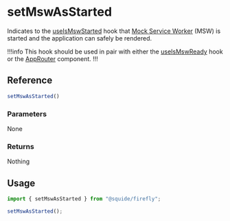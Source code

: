 # setMswAsStarted

Indicates to the [useIsMswStarted](./useIsMswReady.md) hook that [Mock Service Worker](https://mswjs.io/) (MSW) is started and the application can safely be rendered.

!!!info
This hook should be used in pair with either the [useIsMswReady](useIsMswReady.md) hook or the [AppRouter](../routing/appRouter.md) component.
!!!

## Reference

```ts
setMswAsStarted()
```

### Parameters

None

### Returns

Nothing

## Usage

```ts
import { setMswAsStarted } from "@squide/firefly";

setMswAsStarted();
```
